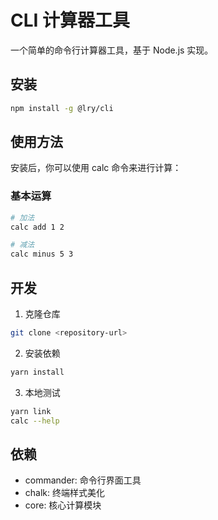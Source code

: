# CLI 计算器工具

一个简单的命令行计算器工具，基于 Node.js 实现。

## 安装

```bash
npm install -g @lry/cli
```

## 使用方法

安装后，你可以使用 calc 命令来进行计算：

### 基本运算

```bash
# 加法
calc add 1 2

# 减法
calc minus 5 3
```

## 开发

1. 克隆仓库

```bash
git clone <repository-url>
```

2. 安装依赖

```bash
yarn install
```

3. 本地测试

```bash
yarn link
calc --help
```

## 依赖

- commander: 命令行界面工具
- chalk: 终端样式美化
- core: 核心计算模块
